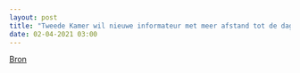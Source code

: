 ```yaml
---
layout: post
title: "Tweede Kamer wil nieuwe informateur met meer afstand tot de dagelijkse politiek"
date: 02-04-2021 03:00
---
```


[Bron](https://nos.nl/collectie/13861/artikel/2375067-nieuwe-informateur-wordt-gezaghebbend-en-onafhankelijk-met-afstand-tot-binnenhof)